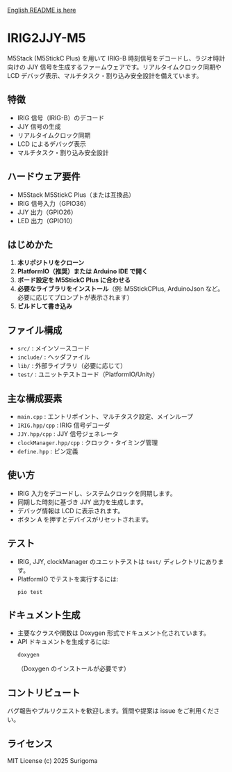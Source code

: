 [English README is here](README.md)

# IRIG2JJY-M5

M5Stack (M5StickC Plus) を用いて IRIG-B 時刻信号をデコードし、ラジオ時計向けの JJY 信号を生成するファームウェアです。リアルタイムクロック同期や LCD デバッグ表示、マルチタスク・割り込み安全設計を備えています。

## 特徴

- IRIG 信号（IRIG-B）のデコード
- JJY 信号の生成
- リアルタイムクロック同期
- LCD によるデバッグ表示
- マルチタスク・割り込み安全設計

## ハードウェア要件

- M5Stack M5StickC Plus（または互換品）
- IRIG 信号入力（GPIO36）
- JJY 出力（GPIO26）
- LED 出力（GPIO10）

## はじめかた

1. **本リポジトリをクローン**
2. **PlatformIO（推奨）または Arduino IDE で開く**
3. **ボード設定を M5StickC Plus に合わせる**
4. **必要なライブラリをインストール**（例: M5StickCPlus, ArduinoJson など。必要に応じてプロンプトが表示されます）
5. **ビルドして書き込み**

## ファイル構成

- `src/` : メインソースコード
- `include/` : ヘッダファイル
- `lib/` : 外部ライブラリ（必要に応じて）
- `test/` : ユニットテストコード（PlatformIO/Unity）

## 主な構成要素

- `main.cpp` : エントリポイント、マルチタスク設定、メインループ
- `IRIG.hpp/cpp` : IRIG 信号デコーダ
- `JJY.hpp/cpp` : JJY 信号ジェネレータ
- `clockManager.hpp/cpp` : クロック・タイミング管理
- `define.hpp` : ピン定義

## 使い方

- IRIG 入力をデコードし、システムクロックを同期します。
- 同期した時刻に基づき JJY 出力を生成します。
- デバッグ情報は LCD に表示されます。
- ボタン A を押すとデバイスがリセットされます。

## テスト

- IRIG, JJY, clockManager のユニットテストは `test/` ディレクトリにあります。
- PlatformIO でテストを実行するには:
  ```
  pio test
  ```

## ドキュメント生成

- 主要なクラスや関数は Doxygen 形式でドキュメント化されています。
- API ドキュメントを生成するには:
  ```
  doxygen
  ```
  （Doxygen のインストールが必要です）

## コントリビュート

バグ報告やプルリクエストを歓迎します。質問や提案は issue をご利用ください。

## ライセンス

MIT License (c) 2025 Surigoma
